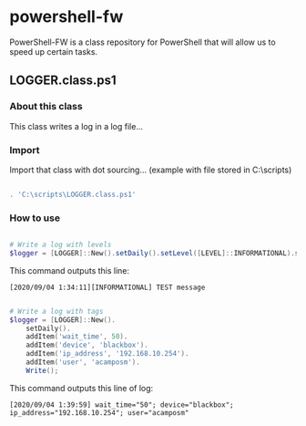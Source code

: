# powershell-fw
PowerShell-FW is a class repository for PowerShell that will allow us to speed up certain tasks.


## LOGGER.class.ps1

### About this class

This class writes a log in a log file...

### Import

Import that class with dot sourcing... (example with file stored in C:\scripts)

```powershell

. 'C:\scripts\LOGGER.class.ps1'

```

### How to use

```powershell

# Write a log with levels
$logger = [LOGGER]::New().setDaily().setLevel([LEVEL]::INFORMATIONAL).setMessage('TEST message').Write();

```

This command outputs this line:

```
[2020/09/04 1:34:11][INFORMATIONAL] TEST message
```


```powershell

# Write a log with tags
$logger = [LOGGER]::New().
    setDaily().
    addItem('wait_time', 50).
    addItem('device', 'blackbox').
    addItem('ip_address', '192.168.10.254').
    addItem('user', 'acamposm').
    Write();

```

This command outputs this line of log:

```
[2020/09/04 1:39:59] wait_time="50"; device="blackbox"; ip_address="192.168.10.254"; user="acamposm"
```
